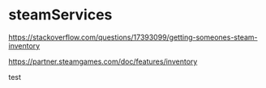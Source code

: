 # steamServices

https://stackoverflow.com/questions/17393099/getting-someones-steam-inventory

https://partner.steamgames.com/doc/features/inventory

test
